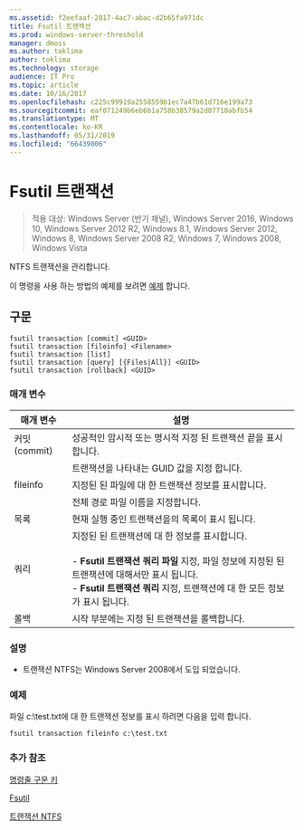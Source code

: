```yaml
---
ms.assetid: f2eefaaf-2817-4ac7-abac-d2b65fa971dc
title: Fsutil 트랜잭션
ms.prod: windows-server-threshold
manager: dmoss
ms.author: toklima
author: toklima
ms.technology: storage
audience: IT Pro
ms.topic: article
ms.date: 10/16/2017
ms.openlocfilehash: c225c99919a2558559b1ec7a47b61d716e199a73
ms.sourcegitcommit: eaf071249b6eb6b1a758b38579a2d87710abfb54
ms.translationtype: MT
ms.contentlocale: ko-KR
ms.lasthandoff: 05/31/2019
ms.locfileid: "66439006"
---
```

# <a name="fsutil-transaction"></a>Fsutil 트랜잭션
>적용 대상: Windows Server (반기 채널), Windows Server 2016, Windows 10, Windows Server 2012 R2, Windows 8.1, Windows Server 2012, Windows 8, Windows Server 2008 R2, Windows 7, Windows 2008, Windows Vista

NTFS 트랜잭션을 관리합니다.

이 명령을 사용 하는 방법의 예제를 보려면 [예제](#BKMK_examples) 합니다.

## <a name="syntax"></a>구문

```
fsutil transaction [commit] <GUID>
fsutil transaction [fileinfo] <Filename>
fsutil transaction [list]
fsutil transaction [query] [{Files|All}] <GUID>
fsutil transaction [rollback] <GUID>
```

### <a name="parameters"></a>매개 변수

| 매개 변수  |                                                                                                                                                     설명                                                                                                                                                     |
|------------|---------------------------------------------------------------------------------------------------------------------------------------------------------------------------------------------------------------------------------------------------------------------------------------------------------------------|
|   커밋(commit)   |                                                                                                                      성공적인 암시적 또는 명시적 지정 된 트랜잭션 끝을 표시 합니다.                                                                                                                      |
|   <GUID>   |                                                                                                                               트랜잭션을 나타내는 GUID 값을 지정 합니다.                                                                                                                               |
|  fileinfo  |                                                                                                                              지정된 된 파일에 대 한 트랜잭션 정보를 표시합니다.                                                                                                                               |
| <Filename> |                                                                                                                                         전체 경로 파일 이름을 지정합니다.                                                                                                                                          |
|    목록    |                                                                                                                                 현재 실행 중인 트랜잭션을의 목록이 표시 됩니다.                                                                                                                                  |
|   쿼리    | 지정된 된 트랜잭션에 대 한 정보를 표시합니다.<br /><br />- **Fsutil 트랜잭션 쿼리 파일** 지정, 파일 정보에 지정된 된 트랜잭션에 대해서만 표시 됩니다.<br />- **Fsutil 트랜잭션 쿼리** 지정, 트랜잭션에 대 한 모든 정보가 표시 됩니다. |
|  롤백  |                                                                                                                                시작 부분에는 지정 된 트랜잭션을 롤백합니다.                                                                                                                                 |

### <a name="remarks"></a>설명

-   트랜잭션 NTFS는 Windows Server 2008에서 도입 되었습니다.

### <a name="BKMK_examples"></a>예제
파일 c:\test.txt에 대 한 트랜잭션 정보를 표시 하려면 다음을 입력 합니다.

```
fsutil transaction fileinfo c:\test.txt  
```

### <a name="additional-references"></a>추가 참조
[명령줄 구문 키](Command-Line-Syntax-Key.md)

[Fsutil](Fsutil.md)

[트랜잭션 NTFS](https://go.microsoft.com/fwlink/?LinkID=165402)


